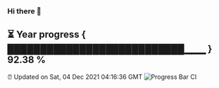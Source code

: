 ### Hi there 👋
⏳ Year progress { ███████████████████████████▁▁▁ } 92.38 %
---
⏰ Updated on Sat, 04 Dec 2021 04:16:36 GMT
![Progress Bar CI](https://github.com/liununu/liununu/workflows/Progress%20Bar%20CI/badge.svg)
